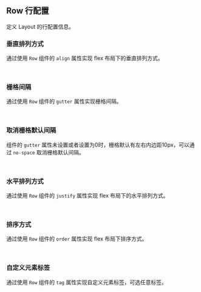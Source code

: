 <div class="demo-header">
<p class="overviewicon">
  <span class="wapi-grid-rowoperation"/>
</p>

## Row 行配置

<nova-uxlink widget-name="Layout"></nova-uxlink>

定义 Layout 的行配置信息。
</div>

### 垂直排列方式

通过使用 `Row` 组件的 `align` 属性实现	flex 布局下的垂直排列方式。

<nova-demo-view link="row/align.vue"></nova-demo-view>

<br>

### 栅格间隔

通过使用 `Row` 组件的 `gutter` 属性实现栅格间隔。

<nova-demo-view link="row/gutter.vue"></nova-demo-view>

<br>

### 取消栅格默认间隔

组件的 `gutter` 属性未设置或者设置为0时，栅格默认有左右内边距10px，可以通过 `no-space` 取消栅格默认间隔。

<nova-demo-view link="row/gutter-nospace"></nova-demo-view>

<br>

### 水平排列方式

通过使用 `Row` 组件的 `justify` 属性实现 flex 布局下的水平排列方式。

<nova-demo-view link="row/justify.vue"></nova-demo-view>

<br>

### 排序方式

通过使用 `Row` 组件的 `order` 属性实现 flex 布局下排序方式。

<nova-demo-view link="row/order.vue"></nova-demo-view>

<br>

### 自定义元素标签

通过使用 `Row` 组件的 `tag` 属性实现自定义元素标签，可选任意标签。

<nova-demo-view link="row/tag1.vue"></nova-demo-view>

<br>

<nova-attributes link="row"></nova-attributes>
